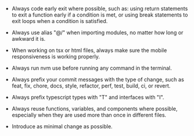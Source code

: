 - Always code early exit where possible, such as: using return statements to exit a function early if a condition is met, or using break statements to exit loops when a condition is satisfied.

- Always use alias "@/" when importing modules, no matter how long or awkward it is.

- When working on tsx or html files, always make sure the mobile responsiveness is working properly.

- Always run nvm use before running any command in the terminal.

- Always prefix your commit messages with the type of change, such as feat, fix, chore, docs, style, refactor, perf, test, build, ci, or revert.

- Always prefix typescript types with "T" and interfaces with "I".

- Always reuse functions, variables, and components where possible, especially when they are used more than once in different files.

- Introduce as minimal change as possible.
